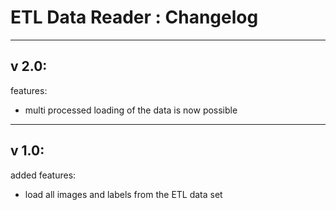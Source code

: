 # ETL Data Reader : Changelog
------------------------------------------------------------

## v 2.0:
features:
- multi processed loading of the data is now possible

------------------------------------------------------------
## v 1.0:
added features:
- load all images and labels from the ETL data set